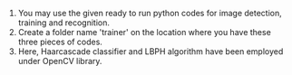 1. You may use the given ready to run python codes for image detection, training and recognition.
2. Create a folder name 'trainer' on the location where you have these three pieces of codes.
3. Here, Haarcascade classifier and LBPH algorithm have been employed under OpenCV library.

